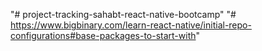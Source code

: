 "# project-tracking-sahabt-react-native-bootcamp" 
"# https://www.bigbinary.com/learn-react-native/initial-repo-configurations#base-packages-to-start-with"
